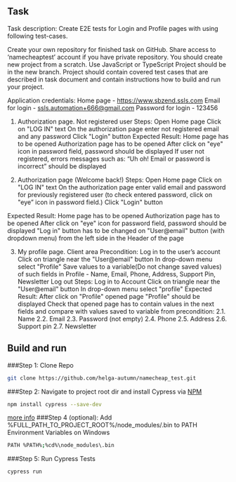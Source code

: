 ## Task
Task description: 
Create E2E tests for Login and Profile pages with using following test-cases.

Create your own repository for finished task on GitHub. Share access to ‘namecheaptest’ account if you have private repository.
You should create new project from a scratch.
Use JavaScript or TypeScript
Project should be in the new branch.
Project should contain covered test cases that are described in task document and contain instructions how to build and run your project.

Application credentials:
        Home page - https://www.sbzend.ssls.com
Email for login - ssls.automation+666@gmail.com
Password for login - 123456
 
1. Authorization page. Not registered user
Steps:
Open Home page
Click on "LOG IN" text
On the authorization page enter not registered email and any password
Click "Login" button
Expected Result:
Home page has to be opened
Authorization page has to be opened
After click on "eye" icon in password field, password should be displayed
If user not registered, errors messages such as: “Uh oh! Email or password is incorrect” should be displayed

2. Authorization page (Welcome back!)
Steps:
Open Home page
Click on "LOG IN" text
On the authorization page enter valid email and password for previously registered user (to check entered password, click on "eye” icon in password field.)
Click "Login" button

Expected Result:
Home page has to be opened
Authorization page has to be opened
After click on "eye" icon for password field, password should be displayed
"Log in" button has to be changed on "User@email" button (with dropdown menu) from the left side in the Header of the page

3. My profile page. Client area
Precondition:
Log in to the user’s account
Click on triangle near the "User@email" button
In drop-down menu select "Profile"
Save values to a variable(Do not change saved values) of such fields in Profile - Name, Email, Phone, Address, Support Pin, Newsletter
Log out
Steps:
Log in to Account
Click on triangle near the "User@email" button
In drop-down menu select "profile"
Expected Result:
After click on "Profile" opened page "Profile" should be displayed
Check that opened page has to contain values in the next fields and compare with values saved to variable from precondition:
2.1. Name
2.2. Email
2.3. Password (not empty)
2.4. Phone
2.5. Address
2.6. Support pin
2.7. Newsletter


## Build and run
###Step 1: Clone Repo
```bash
git clone https://github.com/helga-autumn/namecheap_test.git 
```
###Step 2: Navigate to project root dir and install Cypress via [NPM](https://www.npmjs.com/)
```bash
npm install cypress --save-dev
```
[more info](https://docs.cypress.io/guides/getting-started/installing-cypress#npm-install)
###Step 4 (optional): Add %FULL_PATH_TO_PROJECT_ROOT%/node_modules/.bin to PATH Environment Variables on Windows
```bash
PATH %PATH%;%cd%\node_modules\.bin
```
###Step 5: Run Cypress Tests
```bash
cypress run
```



